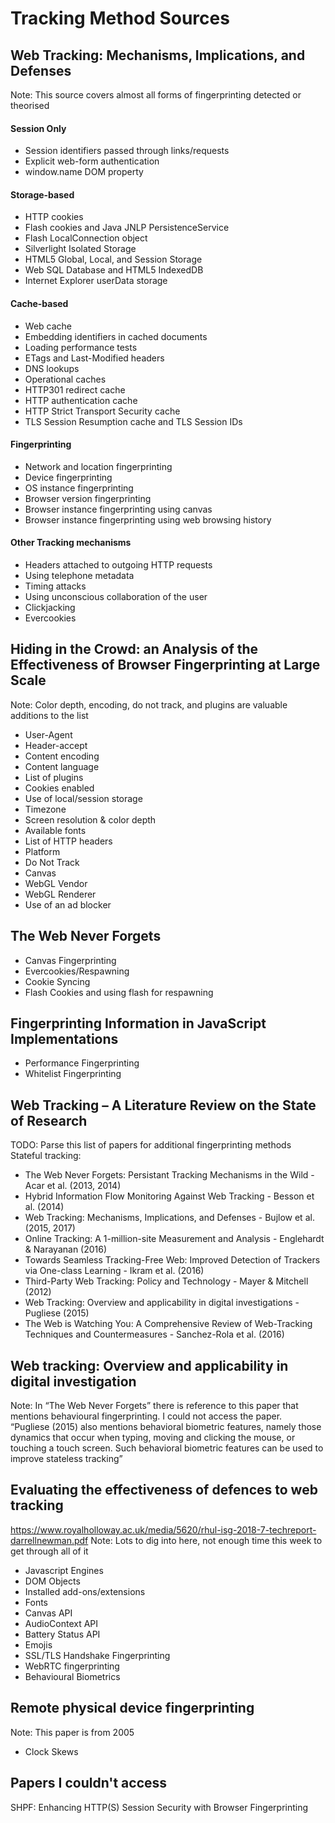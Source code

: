 # Tracking Method Sources

## Web Tracking: Mechanisms, Implications, and Defenses
Note: This source covers almost all forms of fingerprinting detected or theorised
#### Session Only
* Session identifiers passed through links/requests
* Explicit web-form authentication
* window.name DOM property

#### Storage-based
* HTTP cookies
* Flash cookies and Java JNLP PersistenceService
* Flash LocalConnection object
* Silverlight Isolated Storage
* HTML5 Global, Local, and Session Storage
* Web SQL Database and HTML5 IndexedDB
* Internet Explorer userData storage

#### Cache-based
* Web cache
* Embedding identifiers in cached documents
* Loading performance tests
* ETags and Last-Modified headers
* DNS lookups
* Operational caches
* HTTP301 redirect cache
* HTTP authentication cache
* HTTP Strict Transport Security cache
* TLS Session Resumption cache and TLS Session IDs

#### Fingerprinting
* Network and location fingerprinting
* Device fingerprinting
* OS instance fingerprinting
* Browser version fingerprinting
* Browser instance fingerprinting using canvas
* Browser instance fingerprinting using web browsing history

#### Other Tracking mechanisms
* Headers attached to outgoing HTTP requests
* Using telephone metadata
* Timing attacks
* Using unconscious collaboration of the user
* Clickjacking
* Evercookies


## Hiding in the Crowd: an Analysis of the Effectiveness of Browser Fingerprinting at Large Scale  
Note: Color depth, encoding, do not track, and plugins are valuable additions to the list
* User-Agent
* Header-accept
* Content encoding
* Content language
* List of plugins
* Cookies enabled
* Use of local/session storage
* Timezone
* Screen resolution & color depth
* Available fonts
* List of HTTP headers
* Platform
* Do Not Track
* Canvas
* WebGL Vendor
* WebGL Renderer
* Use of an ad blocker

## The Web Never Forgets
* Canvas Fingerprinting
* Evercookies/Respawning
* Cookie Syncing
* Flash Cookies and using flash for respawning

## Fingerprinting Information in JavaScript Implementations
* Performance Fingerprinting
* Whitelist Fingerprinting

## Web Tracking – A Literature Review on the State of Research
TODO: Parse this list of papers for additional fingerprinting methods  
Stateful tracking:
* The Web Never Forgets: Persistant Tracking Mechanisms in the Wild - Acar et al. (2013, 2014)
* Hybrid Information Flow Monitoring Against Web Tracking - Besson et al. (2014)
* Web Tracking: Mechanisms, Implications, and Defenses - Bujlow et al. (2015, 2017)
* Online Tracking: A 1-million-site Measurement and Analysis - Englehardt & Narayanan (2016)
* Towards Seamless Tracking-Free Web: Improved Detection of Trackers via One-class Learning - Ikram et al. (2016)
* Third-Party Web Tracking: Policy and Technology - Mayer & Mitchell (2012)
* Web Tracking: Overview and applicability in digital investigations - Pugliese (2015)
* The Web is Watching You: A Comprehensive Review of Web-Tracking Techniques and Countermeasures - Sanchez-Rola et al. (2016) 

## Web tracking: Overview and applicability in digital investigation
Note: In “The Web Never Forgets” there is reference to this paper that mentions behavioural fingerprinting. I could not access the paper.  
“Pugliese (2015) also mentions behavioral biometric features, namely those dynamics that occur when typing, moving and clicking the mouse, or touching a touch screen. Such behavioral biometric features can be used to improve stateless tracking”

## Evaluating the effectiveness of defences to web tracking
https://www.royalholloway.ac.uk/media/5620/rhul-isg-2018-7-techreport-darrellnewman.pdf
Note: Lots to dig into here, not enough time this week to get through all of it
* Javascript Engines
* DOM Objects
* Installed add-ons/extensions
* Fonts
* Canvas API
* AudioContext API
* Battery Status API
* Emojis
* SSL/TLS Handshake Fingerprinting
* WebRTC fingerprinting
* Behavioural Biometrics

## Remote physical device fingerprinting
Note: This paper is from 2005
* Clock Skews

## Papers I couldn't access
SHPF: Enhancing HTTP(S) Session Security with Browser Fingerprinting  